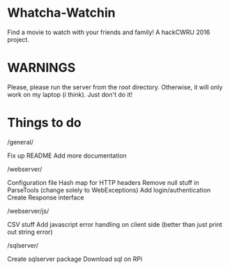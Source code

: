 # Whatcha-Watchin
Find a movie to watch with your friends and family! A hackCWRU 2016 project.


# WARNINGS

Please, please run the server from the root directory. Otherwise, it will only work on my laptop (i think). Just don't do it!


# Things to do

/general/

Fix up README
Add more documentation

/webserver/

Configuration file
Hash map for HTTP headers
Remove null stuff in ParseTools (change solely to WebExceptions)
Add login/authentication
Create Response interface

/webserver/js/

CSV stuff
Add javascript error handling on client side (better than just print out string error)

/sqlserver/

Create sqlserver package
Download sql on RPi